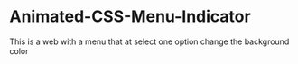 # Animated-CSS-Menu-Indicator
This is a web with a menu that at select one option change the background color
